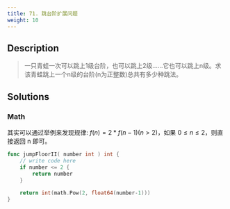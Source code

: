 ```yaml
---
title: 71. 跳台阶扩展问题
weight: 10
---
```


## Description

> 一只青蛙一次可以跳上1级台阶，也可以跳上2级……它也可以跳上n级。求该青蛙跳上一个n级的台阶(n为正整数)总共有多少种跳法。

## Solutions

### Math

其实可以通过举例来发现规律: $f(n) = 2 * f(n-1) (n > 2)$，如果 $0 \le n \le 2$，则直接返回 n 即可。
```go
func jumpFloorII( number int ) int {
    // write code here
    if number <= 2 {
        return number
    }
    
    return int(math.Pow(2, float64(number-1)))
}
```
